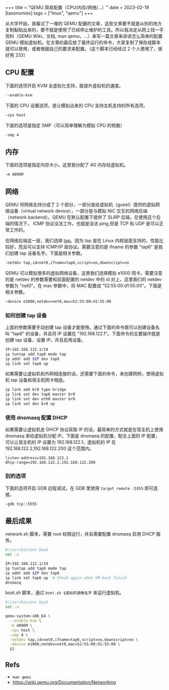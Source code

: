 +++
title = "QEMU 简易配置（CPU/内存/网络/...）"
date = 2023-02-19
[taxonomies]
tags = ["linux", "qemu"]
+++

从大学开始，我看过了一堆的 QEMU 配置的文章，这些文章要不就是从别的地方复制黏贴出来的，要不就是使用了已经停止维护的工具。所以我决定从网上找一手资料（QEMU Wiki，文档, man qemu，...）来写一篇文章来讲讲怎么简单的配置 QEMU 模拟虚拟机。在文章的最后放了最终运行的命令，大家复制了保存成脚本就可以使用，或者根据自己的要求来配置。（这个脚本已经经过 2 个人使用了，很好用 233）

## CPU 配置

下面的选项开启 KVM 全虚拟化支持，能提升虚拟机的速度。

```bash
--enable-kvm
```

下面的 CPU 设置选项，是让模拟出来的 CPU 支持主机支持的所有选项。

```bash
-cpu host
```

下面的选项是指定 SMP（可以简单理解为模拟 CPU 的核数）

```bash
-smp 4
```

## 内存

下面的选项是指定内存大小。这里我分配了 4G 内存给虚拟机。

```bash
-m 4096M
```

## 网络

QEMU 将网络支持分成了 2 个部分，一部分是给虚拟机（guest）提供的虚拟网络设备（virtual network device），一部分是与模拟 NIC 交互的网络后端（network backend）。QEMU 在默认配置下提供了 SLiRP 后端，在使用这个后端的情况下， ICMP 协议没法工作，也就是没法 ping,但是 TCP 和 UDP 是可以正常工作的。

在网络后端这一层，我们选择 [tap](https://docs.kernel.org/networking/tuntap.html)。因为 tap 是在 Linux 内核层面支持的，性能比较好，而且可以支持 ICMP/IP 层协议。需要注意的是 ifname 的参数 "tap6" 是我们创建 tap 设备名字。下面是相关参数。

```bash
-netdev tap,id=net0,ifname=tap6,script=no,downscript=no
```

QEMU 可以模拟很多的虚拟网络设备，这里我们选择模拟 e1000 网卡。需要注意的是 netdev 的参数需要和前面配置的 netdev 中的 id 对上，这里我们的 netdev 参数为 "net0"。在 mac 参数中，将 MAC 配置成 "52:55:00:d1:55:00"。下面是相关参数。

```bash
-device e1000,netdev=net0,mac=52:55:00:d1:55:00
```

### 如何创建 tap 设备

上面的参数需要手动创建 tap 设备才能使用。通过下面的命令既可以创建设备名叫 "tap6" 的设备，并且将 IP 设置在 "192.168.122.1"。下面命令的主要操作就是创建 tap 设备，设置 IP，并且启用设备。

```bash
IP=192.168.122.1/24
ip tuntap add tap6 mode tap
ip addr add $IP dev tap6
ip link set tap6 up
```

如果需要让虚拟机和外网相连接的话，还需要下面的命令，来创建网桥，使得虚拟机 tap 设备和宿主机网卡相连。

```bash
ip link add br0 type bridge
ip link set dev tap6 master br0
ip link set dev eth0 master br0
ip link set dev br0 up
```

### 使用 dnsmasq 配置 DHCP

如果需要让虚拟机走 DHCP 协议获取 IP 的话，最简单的方式就是在宿主机上使用 dnsmasq 来给虚拟机分配 IP。下面是 dnsmasq 的配置，配合上面的 IP 配置，可以让宿主机的 IP 设置为 192.168.122.1，虚拟机的 IP 在 192.168.122.2,192.168.122.200 这个范围内。

```plaintext
listen-address=192.168.122.1
dhcp-range=192.168.122.2,192.168.122.200
```

### 别的选项

下面的选项开启 GDB 远程调试。在 GDB 里使用 `target remote :5555` 即可连接。

```bash
-gdb tcp::5555
```

## 最后成果

network.sh 脚本，需要 root 权限运行，并且需要配置 dnsmasq 启用 DHCP 服务。

```bash
#!/usr/bin/env bash
set -x

IP=192.168.122.1/24
ip tuntap add tap6 mode tap
ip addr add $IP dev tap6
ip link set tap6 up  # Check again when VM boot finish
dnsmasq
```

boot.sh 脚本，通过 `boot.sh $虚拟机镜像名字` 来运行虚拟机。

```bash
#!/usr/bin/env bash
set -x

qemu-system-x86_64 \
  --enable-kvm \
  -m 4096M \
  -cpu host \
  -smp 4 \
  -netdev tap,id=net0,ifname=tap6,script=no,downscript=no \
  -device e1000,netdev=net0,mac=52:55:00:d1:55:00 \
  $1
```

## Refs

- `man qemu`
- <https://wiki.qemu.org/Documentation/Networking>
